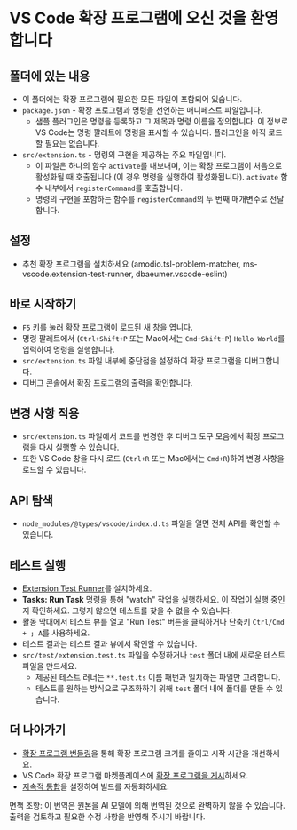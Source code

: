 # VS Code 확장 프로그램에 오신 것을 환영합니다

## 폴더에 있는 내용

* 이 폴더에는 확장 프로그램에 필요한 모든 파일이 포함되어 있습니다.
* `package.json` - 확장 프로그램과 명령을 선언하는 매니페스트 파일입니다.
  * 샘플 플러그인은 명령을 등록하고 그 제목과 명령 이름을 정의합니다. 이 정보로 VS Code는 명령 팔레트에 명령을 표시할 수 있습니다. 플러그인을 아직 로드할 필요는 없습니다.
* `src/extension.ts` - 명령의 구현을 제공하는 주요 파일입니다.
  * 이 파일은 하나의 함수 `activate`를 내보내며, 이는 확장 프로그램이 처음으로 활성화될 때 호출됩니다 (이 경우 명령을 실행하여 활성화됩니다). `activate` 함수 내부에서 `registerCommand`를 호출합니다.
  * 명령의 구현을 포함하는 함수를 `registerCommand`의 두 번째 매개변수로 전달합니다.

## 설정

* 추천 확장 프로그램을 설치하세요 (amodio.tsl-problem-matcher, ms-vscode.extension-test-runner, dbaeumer.vscode-eslint)

## 바로 시작하기

* `F5` 키를 눌러 확장 프로그램이 로드된 새 창을 엽니다.
* 명령 팔레트에서 (`Ctrl+Shift+P` 또는 Mac에서는 `Cmd+Shift+P`) `Hello World`를 입력하여 명령을 실행합니다.
* `src/extension.ts` 파일 내부에 중단점을 설정하여 확장 프로그램을 디버그합니다.
* 디버그 콘솔에서 확장 프로그램의 출력을 확인합니다.

## 변경 사항 적용

* `src/extension.ts` 파일에서 코드를 변경한 후 디버그 도구 모음에서 확장 프로그램을 다시 실행할 수 있습니다.
* 또한 VS Code 창을 다시 로드 (`Ctrl+R` 또는 Mac에서는 `Cmd+R`)하여 변경 사항을 로드할 수 있습니다.

## API 탐색

* `node_modules/@types/vscode/index.d.ts` 파일을 열면 전체 API를 확인할 수 있습니다.

## 테스트 실행

* [Extension Test Runner](https://marketplace.visualstudio.com/items?itemName=ms-vscode.extension-test-runner)를 설치하세요.
* **Tasks: Run Task** 명령을 통해 "watch" 작업을 실행하세요. 이 작업이 실행 중인지 확인하세요. 그렇지 않으면 테스트를 찾을 수 없을 수 있습니다.
* 활동 막대에서 테스트 뷰를 열고 "Run Test" 버튼을 클릭하거나 단축키 `Ctrl/Cmd + ; A`를 사용하세요.
* 테스트 결과는 테스트 결과 뷰에서 확인할 수 있습니다.
* `src/test/extension.test.ts` 파일을 수정하거나 `test` 폴더 내에 새로운 테스트 파일을 만드세요.
  * 제공된 테스트 러너는 `**.test.ts` 이름 패턴과 일치하는 파일만 고려합니다.
  * 테스트를 원하는 방식으로 구조화하기 위해 `test` 폴더 내에 폴더를 만들 수 있습니다.

## 더 나아가기

* [확장 프로그램 번들링](https://code.visualstudio.com/api/working-with-extensions/bundling-extension)을 통해 확장 프로그램 크기를 줄이고 시작 시간을 개선하세요.
* VS Code 확장 프로그램 마켓플레이스에 [확장 프로그램을 게시](https://code.visualstudio.com/api/working-with-extensions/publishing-extension)하세요.
* [지속적 통합](https://code.visualstudio.com/api/working-with-extensions/continuous-integration)을 설정하여 빌드를 자동화하세요.

면책 조항: 이 번역은 원본을 AI 모델에 의해 번역된 것으로 완벽하지 않을 수 있습니다. 
출력을 검토하고 필요한 수정 사항을 반영해 주시기 바랍니다.